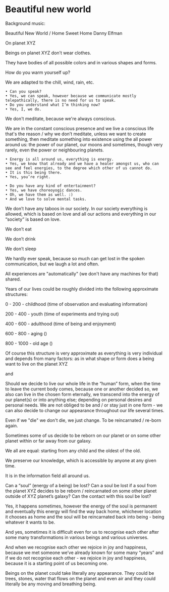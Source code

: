 # Beautiful new world

  

Background music:

Beautiful New World / Home Sweet Home
Danny Elfman

  

On planet XYZ

  

Beings on planet XYZ don’t wear clothes. 

They have bodies of all possible colors and in various shapes and forms. 

  

How do you warm yourself up?

We are adapted to the chill, wind, rain, etc.

    • Can you speak?
    • Yes, we can speak, however because we communicate mostly telepathically, there is no need for us to speak.
    • Do you understand what I’m thinking now?
    • Yes, I, we do.


We don't meditate, because we're always conscious. 

We are in the constant conscious presence and we live a conscious life that's the reason / why we don’t meditate, unless we want to create something, then meditate something into existence using the all power around us: the power of our planet, our moons and sometimes, though very rarely, even the power or neighbouring planets.  

  
    • Energy is all around us, everything is energy.
    • Yes, we know that already and we have a healer amongst us, who can see and feel energies, to the degree which other of us cannot do.
    • It is this being there. 
    • Yes, you’re right.

    • Do you have any kind of entertainment?
    • Yes, we have choreoyogic dances.
    • Oh, we have them as well. :)
    • And we love to solve mental tasks.


We don’t have any taboos in our society. In our society everything is allowed, which is based on love and all our actions and everything in our “society” is based on love.

We don’t eat

We don’t drink

We don’t sleep

We hardly ever speak, because so much can get lost in the spoken communication, but we laugh a lot and often.

All experiences are "automatically" (we don't have any machines for that) shared.  



Years of our lives could be roughly divided into the following approximate structures:
  

0 - 200 - childhood (time of observation and evaluating information)

200 - 400 - youth (time of experiments and trying out)

400 - 600 - adulthood (time of being and enjoyment)

600 - 800 - aging ()

800 - 1000 - old age ()


Of course this structure is very approximate as everything is very individual and depends from many factors: as in what shape or form does a being want to live on the planet XYZ


and

  

Should we decide to live our whole life in the “human” form, when the time to leave the current body comes, because one or another decided so, we also can live in the chosen form eternally, we transcend into the energy of our planet(s) or into anything else; depending on personal desires and personal needs. We are not obliged to be and / or stay just in one form - we can also decide to change our appearance throughout our life several times. 

Even if we "die" we don't die, we just change. To be reincarnated / re-born again. 
  

Sometimes some of us decide to be reborn on our planet or on some other planet within or far away from our galaxy.

  

We all are equal: starting from any child and the oldest of the old.

  

We preserve our knowledge, which is accessible by anyone at any given time.

  

It is in the information field all around us.

  

Can a “soul” (energy of a being) be lost? Can a soul be lost if a soul from the planet XYZ decides to be reborn / reincarnated on some other planet outside of XYZ planet’s galaxy? Can the contact with this soul be lost?

  

Yes, it happens sometimes, however the energy of the soul is permanent and eventually this energy will find the way back home, whichever location it chooses as home and the soul will be reincarnated back into being - being whatever it wants to be.

  

And yes, sometimes it is difficult even for us to recognise each other after some many transformations in various beings and various universes. 

And when we recognise each other we rejoice in joy and happiness, because we met someone we’ve already known for some many “years” and if we do not recognise each other - we rejoice in joy and happiness, because it is a starting point of us becoming one.

Beings on the planet could take literally any appearance. They could be trees, stones, water that flows on the planet and even air and they could literally be any moving and breathing being.
